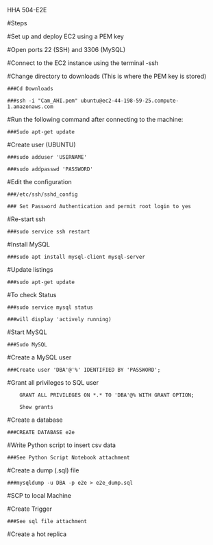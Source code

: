 HHA 504-E2E

#Steps 

#Set up and deploy EC2 using a PEM key


#Open ports 22 (SSH) and 3306 (MySQL)


#Connect to the EC2 instance using the terminal -ssh


#Change directory to downloads (This is where the PEM key is stored)

    ###Cd Downloads 
   
    ###ssh -i "Cam_AHI.pem" ubuntu@ec2-44-198-59-25.compute-1.amazonaws.com


#Run the following command after connecting to the machine: 
  
    ###Sudo apt-get update


#Create user (UBUNTU)
   
    ###sudo adduser 'USERNAME'
   
    ###sudo addpasswd 'PASSWORD'


#Edit the configuration 
    
    ###/etc/ssh/sshd_config	  
   
    ### Set Password Authentication and permit root login to yes 


#Re-start ssh 
    
    ###sudo service ssh restart

#Install MySQL 
   
    ###sudo apt install mysql-client mysql-server


#Update listings 
   
    ###sudo apt-get update 


#To check Status 
   
    ###sudo service mysql status
   
    ###will display 'actively running)
 

 #Start MySQL
   
    ###Sudo MySQL


#Create a MySQL user 
    
    ###Create user 'DBA'@'%' IDENTIFIED BY 'PASSWORD';


#Grant all privileges to SQL user 
	
    	GRANT ALL PRIVILEGES ON *.* TO 'DBA'@% WITH GRANT OPTION;
	
    	Show grants 


#Create a database
   
    ###CREATE DATABASE e2e


#Write Python script to insert csv data 
    
    ###See Python Script Notebook attachment 


#Create a dump (.sql) file
   
    ###mysqldump -u DBA -p e2e > e2e_dump.sql


#SCP to local Machine 


#Create Trigger
    
    ###See sql file attachment 


#Create a hot replica 



